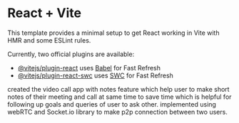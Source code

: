 # React + Vite

This template provides a minimal setup to get React working in Vite with HMR and some ESLint rules.

Currently, two official plugins are available:

- [@vitejs/plugin-react](https://github.com/vitejs/vite-plugin-react/blob/main/packages/plugin-react/README.md) uses [Babel](https://babeljs.io/) for Fast Refresh
- [@vitejs/plugin-react-swc](https://github.com/vitejs/vite-plugin-react-swc) uses [SWC](https://swc.rs/) for Fast Refresh

created the video call app with notes feature which help user to make short notes of their meeting and call at same time to save time which is helpful for following up goals and queries of user to ask other.
implemented using webRTC and Socket.io library to make p2p connection between two users. 
